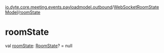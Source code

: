[io.dyte.core.meeting.events.payloadmodel.outbound](../index.md)/[WebSocketRoomStateModel](index.md)/[roomState](room-state.md)

# roomState


val [roomState](room-state.md): [RoomState](../-room-state/index.md)? = null
